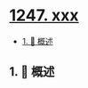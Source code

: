 # [1247. xxx](https://github.com/Tdahuyou/TNotes.leetcode/tree/main/notes/1247.%20xxx)

<!-- region:toc -->

- [1. 📝 概述](#1--概述)

<!-- endregion:toc -->

## 1. 📝 概述
